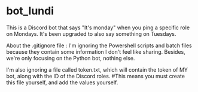 # bot_lundi
This is a Discord bot that says "It's monday" when you ping a specific role on Mondays.
It's been upgraded to also say something on Tuesdays.


About the .gitignore file :
I'm ignoring the Powershell scripts and batch files because they contain some information I don't feel like sharing. Besides, we're only focusing on the Python bot, nothing else.

I'm also ignoring a file called token.txt, which will contain the token of MY bot, along with the ID of the Discord roles.
#This means you must create this file yourself, and add the values yourself.